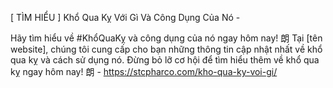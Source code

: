 [ TÌM HIỂU ] Khổ Qua Kỵ Với Gì Và Công Dụng Của Nó - 

Hãy tìm hiểu về #KhổQuaKỵ và công dụng của nó ngay hôm nay! 朗 Tại [tên website], chúng tôi cung cấp cho bạn những thông tin cập nhật nhất về khổ qua kỵ và cách sử dụng nó. Đừng bỏ lỡ cơ hội để tìm hiểu thêm về khổ qua kỵ ngay hôm nay! 朗 - https://stcpharco.com/kho-qua-ky-voi-gi/
